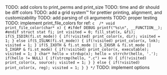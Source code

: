 TODO: add colors to print_perms and print_size
TODO: time and dir should be diff colors
TODO: add a grid system:tm: for prettier printing, alignment, and customizability
TODO: add parsing of cli arguments
TODO: proper testing
TODO: implement print_file_colors 
for ref: 
`c 
/*
void print_file_color(char* x) {
#ifdef DEBUG
  printf("%s\n", __FUNCTION__);
#endif
  struct stat fi;
  int visited = 0;
  fill_stat(x, &fi);
  if(S_ISDIR(fi.st_mode)) {
    if(!visited)
      print_color(x, dir);
    visited = 1;
  } else if(S_ISLNK(fi.st_mode)) {
    if(!visited)
      print_color(x, lnk);
    visited = 1;
  }
  if(S_IXOTH & fi.st_mode || S_IXUSR & fi.st_mode || S_IXGRP & fi.st_mode) {
    if(!visited)
      print_color(x, executable);
    visited = 1;
  }
  char* hello = strdup(x);
  hello = strrchr(hello, '.');
  if(hello != NULL) {
    if(strcmp(hello, ".c") == 0) {
      if(!visited)
        print_color(x, source);
      visited = 1;
    }
  } else {
    if(!visited)
      print_color(x, reg);
    visited = 1;
  }
}
*/`
TODO: implement options
